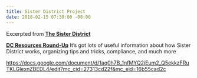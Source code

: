 ```yaml
---
title: Sister District Project
date: 2018-02-15 07:30:00 -08:00
---
```


Excerpted from [**The Sister District**](Projecthttps://www.sisterdistrict.com/) 

[**DC Resources Round-Up**](https://docs.google.com/document/d/1aq0h7B_1nfMYQ2jEum2_Q5ekkzFRuTKLGlexnZBEDL4/edit?mc_cid=27313cd22f&mc_eid=16b55cad2c) 
It’s got lots of useful information about how Sister District works, organizing tips and tricks, compliance, and much more

https://docs.google.com/document/d/1aq0h7B_1nfMYQ2jEum2_Q5ekkzFRuTKLGlexnZBEDL4/edit?mc_cid=27313cd22f&mc_eid=16b55cad2c
